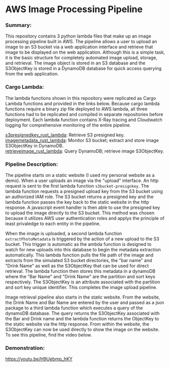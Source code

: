 # AWS Image Processing Pipeline

### Summary:
This repository contains 3 python lambda files that make up an image processing pipeline built in AWS. The pipeline allows a user to upload an image to an S3 bucket via a web application interface and retrieve that image to be displayed on the web application. Although this is a simple task, it is the basic structure for completely automated image upload, storage, and retrieval. The image object is stored in an S3 database and the S3ObjectKey is stored in a DynamoDB database for quick access querying from the web application.

### Cargo Lambda:
The lambda functions shown in this repository were replicated as Cargo Lambda functions and provided in the links below. Because cargo lambda functions require a binary zip file deployed to AWS lambda, all three functions had to be replicated and compiled in separate repositories before deployment. Each lambda function contains X-Ray tracing and Cloudwatch logging for comprehensive monitoring of the entire pipeline.

[s3presignedkey_rust_lambda](https://github.com/matthold86/s3presignedkey_rust_lambda): Retrieve S3 presigned key. <br>
[imagemetadata_rust_lambda](): Monitor S3 bucket; extract and store image S3ObjectKey in DynamoDB. <br>
[retrieveimage_rust_lambda](): Query DynamoDB; retrieve image S3ObjectKey. <br>

### Pipeline Description:
The pipeline starts on a static website (I used my personal website as a demo). When a user uploads an image via the "upload" interface. An http request is sent to the first lambda function `s3bucket-presignkey`. The lambda function requests a presigned upload key from the S3 bucket using an authorized IAM role. The S3 bucket returns a presigned key and the lambda function passes the key back to the static website in the http response. A javascript event handler is then able to use the presigned key to upload the image directly to the S3 bucket. This method was chosen because it utilizes AWS user authentication roles and applys the principle of least privaledge to each entity in the pipeline. 

When the image is uploaded, a second lambda function `extractPhotoMetadata` is triggered by the action of a new upload to the S3 bucket. This trigger is automatic as the ambda function is designed to watch for new uploads into this database to begin the metadata extraction automatically. This lambda function pulls the file path of the image and extracts from the simulated S3 bucket directories, the "bar name" and "Drink Name" as well as the S3ObjectKey that can be used for direct retrieval. The lambda function then stores this metadata in a dynamoDB where the "Bar Name" and "Drink Name" are the partition and sort keys respectively. The S3ObjectKey is an attribute associated with the partition and sort key unique identifier. This completes the image upload pipeline.

Image retrieval pipeline also starts in the static website. From the website, the Drink Name and Bar Name are entered by the user and passed as a json package to a third lambda function which executes a query of the dynamoDB database. The query returns the S3ObjectKey associated with the Bar and Drink name and the lambda function returns the ObjectKey to the static website via the http response. From within the website, the S3ObjectKey can now be used directly to show the image on the website. To see this pipeline, find the video below.

### Demonstration:

https://youtu.be/H9Uebmp_hKY
